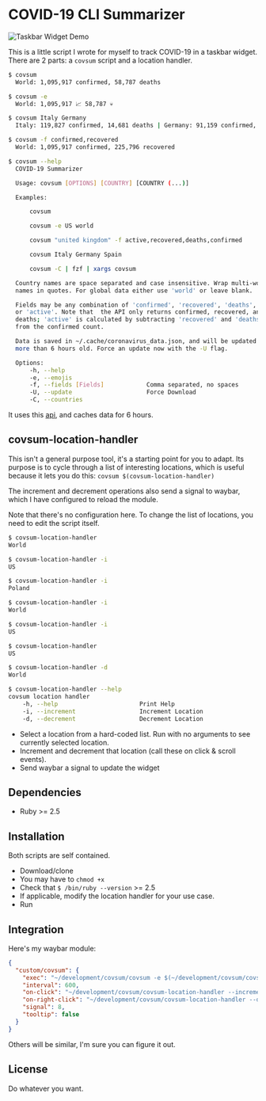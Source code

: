 # COVID-19 CLI Summarizer

![Taskbar Widget Demo](https://gfycat.com/zigzagwaterloggedgermanpinscher)

This is a little script I wrote for myself to track COVID-19 in a taskbar
widget. There are 2 parts: a `covsum` script and a location handler.

```bash
$ covsum
  World: 1,095,917 confirmed, 58,787 deaths

$ covsum -e
  World: 1,095,917 📈 58,787 💀

$ covsum Italy Germany
  Italy: 119,827 confirmed, 14,681 deaths | Germany: 91,159 confirmed, 1,275 deaths

$ covsum -f confirmed,recovered
  World: 1,095,917 confirmed, 225,796 recovered

$ covsum --help
  COVID-19 Summarizer

  Usage: covsum [OPTIONS] [COUNTRY] [COUNTRY (...)]

  Examples:

      covsum

      covsum -e US world

      covsum "united kingdom" -f active,recovered,deaths,confirmed

      covsum Italy Germany Spain

      covsum -C | fzf | xargs covsum

  Country names are space separated and case insensitive. Wrap multi-word
  names in quotes. For global data either use 'world' or leave blank.

  Fields may be any combination of 'confirmed', 'recovered', 'deaths',
  or 'active'. Note that  the API only returns confirmed, recovered, and
  deaths; 'active' is calculated by subtracting 'recovered' and 'deaths'
  from the confirmed count.

  Data is saved in ~/.cache/coronavirus_data.json, and will be updated if
  more than 6 hours old. Force an update now with the -U flag.

  Options:
      -h, --help
      -e, --emojis
      -f, --fields [Fields]            Comma separated, no spaces
      -U, --update                     Force Download
      -C, --countries

```

It uses this [api](https://github.com/nat236919/Covid2019API), and caches data
for 6 hours.

## covsum-location-handler

This isn't a general purpose tool, it's a starting point for you to adapt.
Its purpose is to cycle through a list of interesting locations, which is
useful because it lets you do this: `covsum $(covsum-location-handler)`

The increment and decrement operations also send a signal to waybar, which I
have configured to reload the module.

Note that there's no configuration here. To change the list of locations, you
need to edit the script itself.

```bash
$ covsum-location-handler
World

$ covsum-location-handler -i
US

$ covsum-location-handler -i
Poland

$ covsum-location-handler -i
World

$ covsum-location-handler -i
US

$ covsum-location-handler
US

$ covsum-location-handler -d
World

$ covsum-location-handler --help
covsum location handler
    -h, --help                       Print Help
    -i, --increment                  Increment Location
    -d, --decrement                  Decrement Location

```

- Select a location from a hard-coded list. Run with no arguments to see
  currently selected location.
- Increment and decrement that location (call these on click & scroll events).
- Send waybar a signal to update the widget

## Dependencies

- Ruby >= 2.5

## Installation

Both scripts are self contained.

- Download/clone
- You may have to `chmod +x`
- Check that `$ /bin/ruby --version` >= 2.5
- If applicable, modify the location handler for your use case.
- Run

## Integration

Here's my waybar module:

```json
{
  "custom/covsum": {
    "exec": "~/development/covsum/covsum -e $(~/development/covsum/covsum-location-handler)",
    "interval": 600,
    "on-click": "~/development/covsum/covsum-location-handler --increment",
    "on-right-click": "~/development/covsum/covsum-location-handler --decrement",
    "signal": 8,
    "tooltip": false
  }
}
```

Others will be similar, I'm sure you can figure it out.

## License

Do whatever you want.
